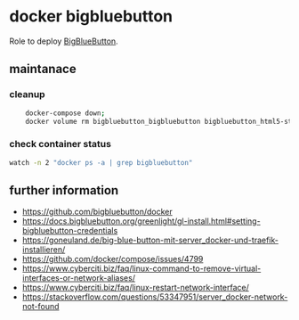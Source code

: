 # docker bigbluebutton
Role to deploy [BigBlueButton](https://bigbluebutton.org/). 

## maintanace

### cleanup
```bash
    docker-compose down;
    docker volume rm bigbluebutton_bigbluebutton bigbluebutton_html5-static bigbluebutton_vol-freeswitch bigbluebutton_vol-kurento bigbluebutton_vol-mediasoup bigbluebutton_database
```

### check container status 
```bash
watch -n 2 "docker ps -a | grep bigbluebutton"
```

## further information
- https://github.com/bigbluebutton/docker
- https://docs.bigbluebutton.org/greenlight/gl-install.html#setting-bigbluebutton-credentials
- https://goneuland.de/big-blue-button-mit-server_docker-und-traefik-installieren/
- https://github.com/docker/compose/issues/4799
- https://www.cyberciti.biz/faq/linux-command-to-remove-virtual-interfaces-or-network-aliases/
- https://www.cyberciti.biz/faq/linux-restart-network-interface/
- https://stackoverflow.com/questions/53347951/server_docker-network-not-found